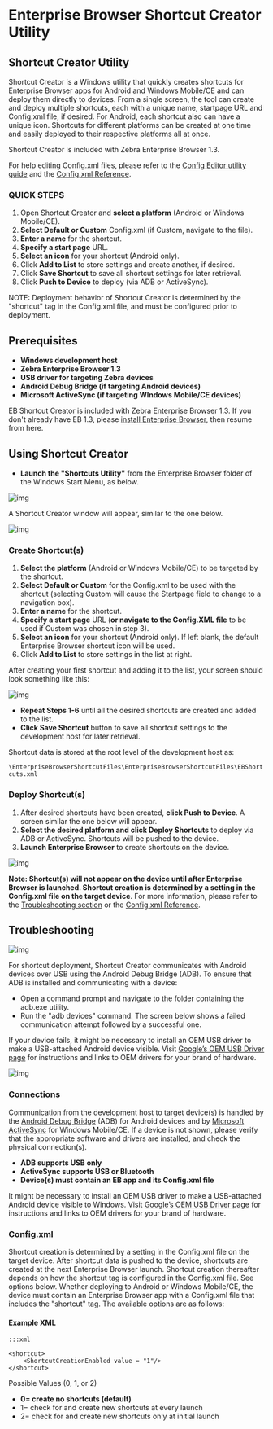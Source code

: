 # Enterprise Browser Shortcut Creator Utility 

## Shortcut Creator Utility
Shortcut Creator is a Windows utility that quickly creates shortcuts for Enterprise Browser apps for Android and Windows Mobile/CE and can deploy them directly to devices. From a single screen, the tool can create and deploy multiple shortcuts, each with a unique name, startpage URL and Config.xml file, if desired. For Android, each shortcut also can have a unique icon. Shortcuts for different platforms can be created at one time and easily deployed to their respective platforms all at once. 

Shortcut Creator is included with Zebra Enterprise Browser 1.3. 

For help editing Config.xml files, please refer to the [Config Editor utility guide](index.html#guide-ConfigEditor) and the [Config.xml Reference](index.html#guide-configreference). 


### QUICK STEPS
1. Open Shortcut Creator and **select a platform** (Android or Windows Mobile/CE).
2. **Select Default or Custom** Config.xml (if Custom, navigate to the file).
3. **Enter a name** for the shortcut.
4. **Specify a start page** URL.
5. **Select an icon** for your shortcut (Android only).
6. Click **Add to List** to store settings and create another, if desired. 
7. Click **Save Shortcut** to save all shortcut settings for later retrieval.
8. Click **Push to Device** to deploy (via ADB or ActiveSync).

NOTE: Deployment behavior of Shortcut Creator is determined by the "shortcut" tag in the Config.xml file, and must be configured prior to deployment.  

## Prerequisites
* **Windows development host**
* **Zebra Enterprise Browser 1.3**
* **USB driver for targeting Zebra devices**
* **Android Debug Bridge (if targeting Android devices)**
* **Microsoft ActiveSync (if targeting WIndows Mobile/CE devices)**

EB Shortcut Creator is included with Zebra Enterprise Browser 1.3. If you don't already have EB 1.3, please [install Enterprise Browser](index.html#guide-setup), then resume from here. 

## Using Shortcut Creator

* **Launch the "Shortcuts Utility"** from the Enterprise Browser folder of the Windows Start Menu, as below. 

![img](images/Utilities/Shortcut_Creator_01.jpg)

A Shortcut Creator window will appear, similar to the one below.  

![img](images/Utilities/Shortcut_Creator_02.jpg)

### Create Shortcut(s)

1. **Select the platform** (Android or Windows Mobile/CE) to be targeted by the shortcut.
2. **Select Default or Custom** for the Config.xml to be used with the shortcut (selecting Custom will cause the Startpage field to change to a navigation box).
3. **Enter a name** for the shortcut.
4. **Specify a start page** URL (**or navigate to the Config.XML file** to be used if Custom was chosen in step 3). 
5. **Select an icon** for your shortcut (Android only). If left blank, the default Enterprise Browser shortcut icon will be used.
6. Click **Add to List** to store settings in the list at right.

After creating your first shortcut and adding it to the list, your screen should look something like this:   

![img](images/Utilities/Shortcut_Creator_03.jpg)

* **Repeat Steps 1-6** until all the desired shortcuts are created and added to the list. 
* **Click Save Shortcut** button to save all shortcut settings to the development host for later retrieval. 

Shortcut data is stored at the root level of the development host as: 

`\EnterpriseBrowserShortcutFiles\EnterpriseBrowserShortcutFiles\EBShortcuts.xml` 

### Deploy Shortcut(s)

1. After desired shortcuts have been created, **click Push to Device**. A screen similar the one below will appear. 
2. **Select the desired platform and click Deploy Shortcuts** to deploy via ADB or ActiveSync. Shortcuts will be pushed to the device. 
3. **Launch Enterprise Browser** to create shortcuts on the device.  

![img](images/Utilities/Shortcut_Creator_04.jpg)

**Note: Shortcut(s) will not appear on the device until after Enterprise Browser is launched. Shortcut creation is determined by a setting in the Config.xml file on the target device**. For more information, please refer to the [Troubleshooting section](index.html#guide-ShortcutCreator?Troubleshooting) or the [Config.xml Reference](index.html#guide-configreference). 

## Troubleshooting

![img](images/Utilities/Shortcut_Creator_05.jpg)

For shortcut deployment, Shortcut Creator communicates with Android devices over USB using the Android Debug Bridge (ADB). To ensure that ADB is installed and communicating with a device: 

* Open a command prompt and navigate to the folder containing the adb.exe utility.
* Run the "adb devices" command. The screen below shows a failed communication attempt followed by a successful one. 

If your device fails, it might be necessary to install an OEM USB driver to make a USB-attached Android device visible. Visit [Google’s OEM USB Driver page](http://developer.android.com/tools/extras/oem-usb.html) for instructions and links to OEM drivers for your brand of hardware.


![img](images/Utilities/Shortcut_Creator_06.jpg)

### Connections
Communication from the development host to target device(s) is handled by the [Android Debug Bridge](http://developer.android.com/tools/help/adb.html) (ADB) for Android devices and by [Microsoft ActiveSync](http://www.microsoft.com/en-us/download/details.aspx?id=15) for Windows Mobile/CE. If a device is not shown, please verify that the appropriate software and drivers are installed, and check the physical connection(s). 

* **ADB supports USB only**
* **ActiveSync supports USB or Bluetooth** 
* **Device(s) must contain an EB app and its Config.xml file**  

It might be necessary to install an OEM USB driver to make a USB-attached Android device visible to Windows. Visit [Google’s OEM USB Driver page](http://developer.android.com/tools/extras/oem-usb.html) for instructions and links to OEM drivers for your brand of hardware.

### Config.xml
Shortcut creation is determined by a setting in the Config.xml file on the target device. After shortcut data is pushed to the device, shortcuts are created at the next Enterprise Browser launch. Shortcut creation thereafter depends on how the shortcut tag is configured in the Config.xml file. See options below. Whether deploying to Android or Windows Mobile/CE, the device must contain an Enterprise Browser app with a Config.xml file that includes the "shortcut" tag. The available options are as follows:  

#### Example XML

 	:::xml

	<shortcut>
		<ShortcutCreationEnabled value = "1"/>
	</shortcut>


Possible Values (0, 1, or 2)

* **0= create no shortcuts (default)**
* 1= check for and create new shortcuts at every launch
* 2= check for and create new shortcuts only at initial launch


